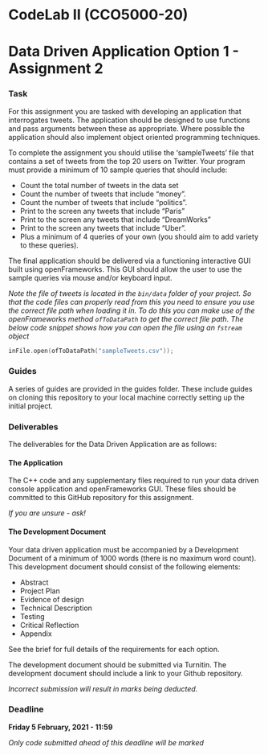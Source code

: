 # CodeLab II (CCO5000-20)
# Data Driven Application Option 1 - Assignment 2

### Task

For this assignment you are tasked with developing an application that interrogates tweets. The application should be designed to use functions and pass arguments between these as appropriate. Where possible the application should also implement object oriented programming techniques.

To complete the assignment you should utilise the ‘sampleTweets’ file that contains a set of tweets from the top 20 users on Twitter. Your program must provide a minimum of 10 sample queries that should include:

* Count the total number of tweets in the data set
* Count the number of tweets that include “money”.
* Count the number of tweets that include “politics”.
* Print to the screen any tweets that include “Paris”
* Print to the screen any tweets that include “DreamWorks”
* Print to the screen any tweets that include “Uber”.
* Plus a minimum of 4 queries of your own (you should aim to add variety to these queries).

The final application should be delivered via a functioning interactive GUI built using openFrameworks. This GUI should allow the user to use the sample queries via mouse and/or keyboard input.

*Note the file of tweets is located in the ```bin/data``` folder of your project. So that the code files can properly read from this you need to ensure you use the correct file path when loading it in. To do this you can make use of the openFrameworks method ```ofToDataPath``` to get the correct file path. The below code snippet shows how you can open the file using an ```fstream``` object*

```C++
inFile.open(ofToDataPath("sampleTweets.csv"));
```

### Guides

A series of guides are provided in the guides folder. These include guides on cloning this repository to your local machine correctly setting up the initial project.

### Deliverables

The deliverables for the Data Driven Application are as follows:

#### The Application

The C++ code and any supplementary files required to run your data driven console application and openFrameworks GUI. These files should be committed to this GitHub repository for this assignment.

*If you are unsure - ask!*

#### The Development Document

Your data driven application must be accompanied by a Development Document of a minimum of 1000 words (there is no maximum word count). This development document should consist of the following elements:

* Abstract
* Project Plan
* Evidence of design
* Technical Description
* Testing
* Critical Reflection
* Appendix

See the brief for full details of the requirements for each option.

The development document should be submitted via Turnitin. The development document should include a link to your Github repository.

*Incorrect submission will result in marks being deducted.*


### Deadline

**Friday 5 February, 2021 - 11:59**

*Only code submitted ahead of this deadline will be marked*
